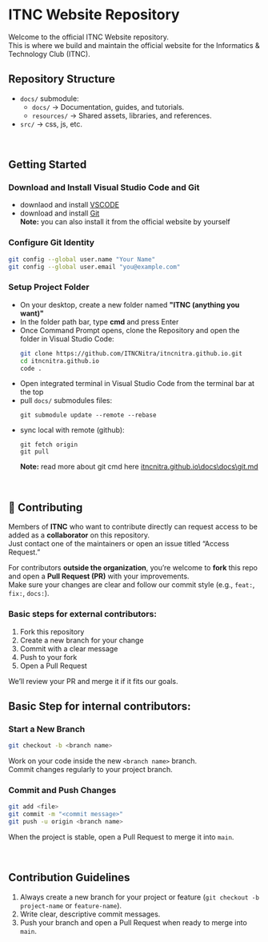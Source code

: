 # ITNC Website Repository
Welcome to the official ITNC Website repository.  
This is where we build and maintain the official website for the Informatics & Technology Club (ITNC).

## Repository Structure
- `docs/` submodule:
    - `docs/` → Documentation, guides, and tutorials.
    - `resources/` → Shared assets, libraries, and references.
- `src/` → css, js, etc.

<br>

## Getting Started
### Download and Install Visual Studio Code and Git
- downlaod and install [VSCODE](https://code.visualstudio.com/sha/download?build=stable&os=win32-x64-user)
- download and install [Git](https://github.com/git-for-windows/git/releases/download/v2.51.0.windows.2/Git-2.51.0.2-64-bit.exe)     
    **Note:** you can also install it from the official website by yourself

### Configure Git Identity
```bash
git config --global user.name "Your Name"
git config --global user.email "you@example.com"
```

### Setup Project Folder
- On your desktop, create a new folder named **"ITNC (anything you want)"**  
- In the folder path bar, type **cmd** and press Enter  
- Once Command Prompt opens, clone the Repository and open the folder in Visual Studio Code:
    ```bash
    git clone https://github.com/ITNCNitra/itncnitra.github.io.git
    cd itncnitra.github.io
    code .
    ```
- Open integrated terminal in Visual Studio Code from the terminal bar at the top
- pull `docs/` submodules files:
    ```
    git submodule update --remote --rebase
    ```
- sync local with remote (github):
    ```
    git fetch origin
    git pull
    ```
    **Note:** read more about git cmd here [itncnitra.github.io\docs\docs\git.md](https://github.com/ITNCNitra/ITNC/blob/main/docs/git.md)

<br>

## 🤝 Contributing
Members of **ITNC** who want to contribute directly can request access to be added as a **collaborator** on this repository.  
Just contact one of the maintainers or open an issue titled “Access Request.”

For contributors **outside the organization**, you’re welcome to **fork** this repo and open a **Pull Request (PR)** with your improvements.  
Make sure your changes are clear and follow our commit style (e.g., `feat:`, `fix:`, `docs:`).

### Basic steps for external contributors:
1. Fork this repository  
2. Create a new branch for your change  
3. Commit with a clear message  
4. Push to your fork  
5. Open a Pull Request

We’ll review your PR and merge it if it fits our goals.

## Basic Step for internal contributors:
### Start a New Branch
```bash
git checkout -b <branch name>
```

Work on your code inside the new `<branch name>` branch.   
Commit changes regularly to your project branch.

### Commit and Push Changes

```bash
git add <file>
git commit -m "<commit message>"
git push -u origin <branch name>
```

When the project is stable, open a Pull Request to merge it into `main`.

<br>

## Contribution Guidelines
1. Always create a new branch for your project or feature (`git checkout -b project-name` or `feature-name`).
2. Write clear, descriptive commit messages.
3. Push your branch and open a Pull Request when ready to merge into `main`.